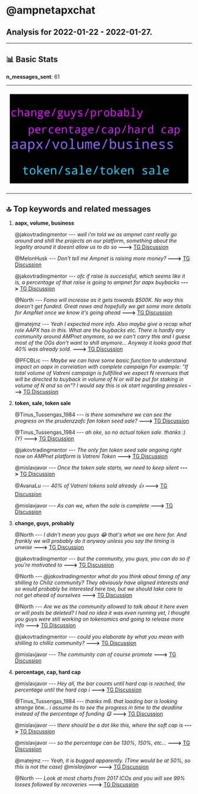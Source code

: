 # **@ampnetapxchat**
 ## Analysis for **2022-01-22** - **2022-01-27**.

---

## 📊 **Basic Stats**

**n_messages_sent**: 61

---
![wordcloud](ampnetapxchat_5Days_wordcloud.png)

---


## 🔝 **Top keywords and related messages**

1. **aapx, volume, business**

    @jakovtradingmentor --- *well i'm told we as ampnet cant really go around and shill the projects on our platform, something about the legality around it doesnt allow us to do so* **--->** [TG Discussion](https://t.me/ampnetapxchat/36779)

    @MelonHusk --- *Don't tell me Ampnet is raising more money?* **--->** [TG Discussion](https://t.me/ampnetapxchat/36814)

    @jakovtradingmentor --- *ofc if raise is successful, which seems like it is, a percentage of that raise is going to ampnet for aapx buybacks* **--->** [TG Discussion](https://t.me/ampnetapxchat/36817)

    @North --- *Fomo will increase as it gets towards  $500K. No way this doesn't get funded. Great news and hopefully we get some more details for AmpNet once we know it's going ahead* **--->** [TG Discussion](https://t.me/ampnetapxchat/36773)

    @matejmz --- *Yeah I expected more info. Also maybe give a recap what role AAPX has in this. What are the buybacks etc. There is hardly any community around AMPnet anymore, so we can't carry this and I guess most of the OGs don't want to shill anymore... Anyway it looks good that 40% was already sold.* **--->** [TG Discussion](https://t.me/ampnetapxchat/36743)

    @PFCBLic --- *Maybe we can have some basic function to understand impact on aapx in correlation with complete campaign  For example:  "If total volume of Vatreni campaign is fullfilled we expect N revenues that will be directed to buyback in volume of N or will be put for staking in volume of N and so on"?  I would say this is ok start regarding presales* **--->** [TG Discussion](https://t.me/ampnetapxchat/36744)

2. **token, sale, token sale**

    @Tinus_Tussengas_1984 --- *is there somewhere we can see the progress on the prudenzzafc fan token seed sale?* **--->** [TG Discussion](https://t.me/ampnetapxchat/36828)

    @Tinus_Tussengas_1984 --- *ah oke, so no actual token sale. thanks :) (Y)* **--->** [TG Discussion](https://t.me/ampnetapxchat/36831)

    @jakovtradingmentor --- *The only fan token seed sale ongoing right now on AMPnet platform is Vatreni Token* **--->** [TG Discussion](https://t.me/ampnetapxchat/36830)

    @mislavjavor --- *Once the token sale starts, we need to keep silent* **--->** [TG Discussion](https://t.me/ampnetapxchat/36734)

    @AvanaLu --- *40% of Vatreni tokens sold already 👍* **--->** [TG Discussion](https://t.me/ampnetapxchat/36731)

    @mislavjavor --- *As can we, when the sale is complete* **--->** [TG Discussion](https://t.me/ampnetapxchat/36742)

3. **change, guys, probably**

    @North --- *I didn't mean you guys 😂 that's what we are here for. And frankly we will probably do it anyway unless you say the timing is unwise* **--->** [TG Discussion](https://t.me/ampnetapxchat/36781)

    @jakovtradingmentor --- *but the community, you guys, you can do so if you're motivated to* **--->** [TG Discussion](https://t.me/ampnetapxchat/36780)

    @North --- *@jakovtradingmentor what do you think about timing of any shilling to Chiliz community? They obviously have aligned interests and so would probably be interested here too, but we should take care to not get ahead of ourselves* **--->** [TG Discussion](https://t.me/ampnetapxchat/36775)

    @North --- *Are we as the community allowed to talk about it here even or will posts be deleted? I had no idea it was even running yet, I thought you guys were still working on tokenomics and going to release more info* **--->** [TG Discussion](https://t.me/ampnetapxchat/36740)

    @jakovtradingmentor --- *could you elaborate by what you mean with shilling to chilliz community?* **--->** [TG Discussion](https://t.me/ampnetapxchat/36776)

    @mislavjavor --- *The community can of course promote* **--->** [TG Discussion](https://t.me/ampnetapxchat/36741)

4. **percentage, cap, hard cap**

    @mislavjavor --- *Hey all, the bar counts until hard cap is reached, the percentage until the hard cap i* **--->** [TG Discussion](https://t.me/ampnetapxchat/36808)

    @Tinus_Tussengas_1984 --- *thanks m8. that loading bar is looking strange btw... i assume its to see the progress in time to the deadline instead of the percentage of funding 😋* **--->** [TG Discussion](https://t.me/ampnetapxchat/36806)

    @mislavjavor --- *there should be a dot like this, where the soft cap is* **--->** [TG Discussion](https://t.me/ampnetapxchat/36812)

    @mislavjavor --- *so the percentage can be 130%, 150%, etc...* **--->** [TG Discussion](https://t.me/ampnetapxchat/36810)

    @matejmz --- *Yeah, it is bugged apparently. (Time would be at 50%, so this is not the case)  @mislavjavor* **--->** [TG Discussion](https://t.me/ampnetapxchat/36807)

    @North --- *Look at most charts from 2017 ICOs and you will see 99% losses followed by recoveries* **--->** [TG Discussion](https://t.me/ampnetapxchat/36826)

